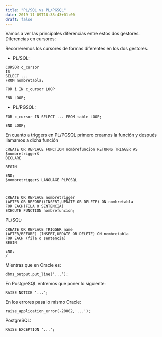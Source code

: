 ```yaml
---
title: "PL/SQL vs PL/PGSQL"
date: 2019-11-09T18:38:43+01:00
draft: false
---
```


Vamos a ver las principales diferencias entre estos dos gestores. 
Diferencias en cursores:

Recorreremos los cursores de formas diferentes en los dos gestores.

* PL/SQL:

```
CURSOR c_cursor
IS
SELECT ...
FROM nombretabla;

FOR i IN c_cursor LOOP

END LOOP;
```
* PL/PGSQL:

```
FOR c_cursor IN SELECT ... FROM table LOOP;

END LOOP;
```

En cuanto a triggers en PL/PGSQL primero creamos la función y después llamamos a dicha función

```
CREATE OR REPLACE FUNCTION nombrefuncion RETURNS TRIGGER AS $nombretrigger$
DECLARE

BEGIN

END;
$nombretrigger$ LANGUAGE PLPGSQL



CREATE OR REPLACE nombretrigger
(AFTER OR BEFORE)(INSERT,UPDATE OR DELETE) ON nombretabla
FOR EACH(FILA O SENTENCIA) 
EXECUTE FUNCTION nombrefuncion;
```

PL/SQL:


```
CREATE OR REPLACE TRIGGER name
(AFTER/BEFORE) (INSERT,UPDATE OR DELETE) ON nombretabla
FOR EACH (fila o sentencia)
BEGIN

END;
/
```

Mientras que en Oracle es:

```
dbms_output.put_line(‘...’);
```

En PostgreSQL entremos que poner lo siguiente:

```
RAISE NOTICE ‘...’;
```

En los errores pasa lo mismo
Oracle:

```
raise_application_error(-20002,'...');
```

PostgreSQL:

```
RAISE EXCEPTION '...';
```
